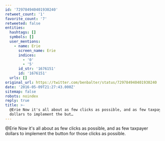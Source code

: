 ```yaml
---
id: '729784940401930240'
retweet_count: '1'
favorite_count: '7'
retweeted: false
entities:
  hashtags: []
  symbols: []
  user_mentions:
    - name: Erie
      screen_name: Erie
      indices:
        - '0'
        - '5'
      id_str: '1676151'
      id: '1676151'
  urls: []
original_url: https://twitter.com/benbalter/status/729784940401930240
date: '2016-05-09T21:27:43.000Z'
sitemap: false
robots: noindex
reply: true
title: >-
  @Erie Now it's all about as few clicks as possible, and as few taxpayer
  dollars to implement the but…
---
```


@Erie Now it's all about as few clicks as possible, and as few taxpayer dollars to implement the button for those clicks as possible.
